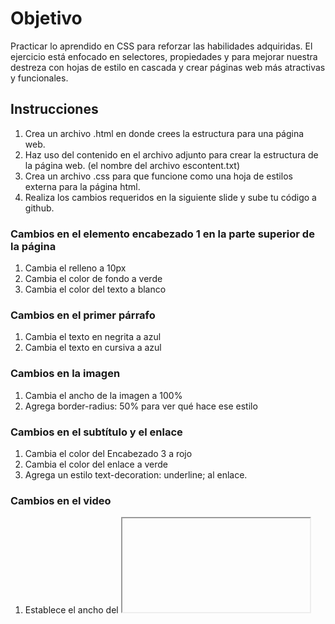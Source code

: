 # Objetivo
Practicar lo aprendido en CSS para reforzar las habilidades adquiridas.
El ejercicio está enfocado en selectores, propiedades y para mejorar nuestra destreza con hojas de estilo en cascada y crear páginas web más atractivas y funcionales.

## Instrucciones
1.	Crea un archivo .html en donde crees la estructura para una página web.
2.	Haz uso del contenido en el archivo adjunto para crear la estructura de la página web. (el nombre del archivo escontent.txt)
3.	Crea un archivo .css para que funcione como una hoja de estilos externa para la página html.
4.	Realiza los cambios requeridos en la siguiente slide y sube tu código a github.
### Cambios en el elemento encabezado 1 en la parte superior de la página
1.	Cambia el relleno a 10px
2.	Cambia el color de fondo a verde
3.	Cambia el color del texto a blanco 
### Cambios en el primer párrafo
1.	Cambia el texto en negrita a azul
2.	Cambia el texto en cursiva a azul
### Cambios en la imagen
1.	Cambia el ancho de la imagen a 100%
2.	Agrega border-radius: 50% para ver qué hace ese estilo
### Cambios en el subtítulo y el enlace
1.	Cambia el color del Encabezado 3 a rojo
2.	Cambia el color del enlace a verde
3.	Agrega un estilo text-decoration: underline; al enlace.
### Cambios en el video
1.	Establece el ancho del <iframe> a 600px
2.	Establece la altura del <iframe> a 400px
### Desafíos HTML opcionales
1.	Cambia el "src" de la <img> para que use la URL de una imagen diferente
2.	Cambia el video incrustado a tu canción de rock australiano favorita de los años 80 con nostalgia
